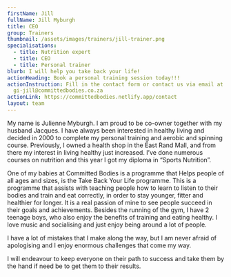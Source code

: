```yaml
---
firstName: Jill
fullName: Jill Myburgh
title: CEO
group: Trainers
thumbnail: /assets/images/trainers/jill-trainer.png
specialisations:
  - title: Nutrition expert
  - title: CEO
  - title: Personal trainer
blurb: I will help you take back your life!
actionHeading: Book a personal training session today!!!
actionInstruction: Fill in the contact form or contact us via email at
  gi-jill@committedbodies.co.za
actionLink: https://committedbodies.netlify.app/contact
layout: team
---
```

My name is Julienne Myburgh. I am proud to be co-owner together with my husband Jacques.
I have always been interested in healthy living and decided in 2000 to complete my personal training and aerobic and spinning course. Previously, I owned a health shop in the East Rand Mall, and from there my interest in living healthy just increased. I’ve done numerous courses on nutrition and this year I got my diploma in “Sports Nutrition”.

One of my babies at Committed Bodies is a programme that Helps people of all ages and sizes, is the Take Back Your Life programme. This is a programme that assists with teaching people how to learn to listen to their bodies and train and eat correctly, in order to stay younger, fitter and healthier for longer. It is a real passion of mine to see people succeed in their goals and achievements.
Besides the running of the gym, I have 2 teenage boys, who also enjoy the benefits of training and eating healthy. I love music and socialising and just enjoy being around a lot of people.

I have a lot of mistakes that I make along the way, but I am never afraid of apologising and I enjoy enormous challenges that come my way.

I will endeavour to keep everyone on their path to success and take them by the hand if need be to get them to their results.